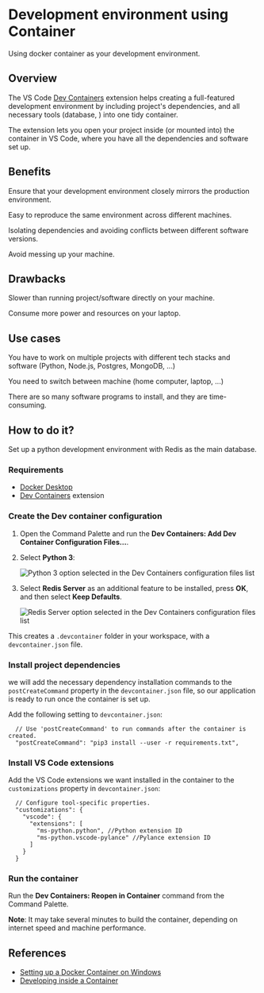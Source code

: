 # Development environment using Container

Using docker container as your development environment.

## Overview

The VS Code [Dev Containers](https://marketplace.visualstudio.com/items?itemName=ms-vscode-remote.remote-containers) extension helps creating a full-featured development environment by including project's dependencies, and all necessary tools (database, ) into one tidy container. 

The extension lets you open your project inside (or mounted into) the container in VS Code, where you have all the dependencies and software set up.


## Benefits

Ensure that your development environment closely mirrors the production environment.

Easy to reproduce the same environment across different machines.

Isolating dependencies and avoiding conflicts between different software versions.

Avoid messing up your machine.


## Drawbacks

Slower than running project/software directly on your machine.

Consume more power and resources on your laptop.


## Use cases

You have to work on multiple projects with different tech stacks and software (Python, Node.js, Postgres, MongoDB, ...)

You need to switch between machine (home computer, laptop, ...)

There are so many software programs to install, and they are time-consuming.


## How to do it?

Set up a python development environment with Redis as the main database.


### Requirements

* [Docker Desktop](https://www.docker.com/)
* [Dev Containers](https://marketplace.visualstudio.com/items?itemName=ms-vscode-remote.remote-containers) extension


### Create the Dev container configuration

1. Open the Command Palette and run the **Dev Containers: Add Dev Container Configuration Files…**.

2. Select **Python 3**:

    ![Python 3 option selected in the Dev Containers configuration files list](https://code.visualstudio.com/assets/docs/python/fastapi-tutorial/devcontainers_python3.png)

3. Select **Redis Server** as an additional feature to be installed, press **OK**, and then select **Keep Defaults**.

    ![Redis Server option selected in the Dev Containers configuration files list](https://code.visualstudio.com/assets/docs/python/fastapi-tutorial/devcontainers_redis_server_feature.png)

This creates a `.devcontainer` folder in your workspace, with a `devcontainer.json` file.


### Install project dependencies

we will add the necessary dependency installation commands to the `postCreateCommand` property in the `devcontainer.json` file, so our application is ready to run once the container is set up.

Add the following setting to `devcontainer.json`:

```jsonc
  // Use 'postCreateCommand' to run commands after the container is created.
  "postCreateCommand": "pip3 install --user -r requirements.txt",
```

### Install VS Code extensions

Add the VS Code extensions we want installed in the container to the `customizations` property in `devcontainer.json`:

```jsonc
  // Configure tool-specific properties.
  "customizations": {
    "vscode": {
      "extensions": [
        "ms-python.python", //Python extension ID
        "ms-python.vscode-pylance" //Pylance extension ID
      ]
    }
  }
```

### Run the container

Run the **Dev Containers: Reopen in Container** command from the Command Palette.

**Note**: It may take several minutes to build the container, depending on internet speed and machine performance.


## References

- [Setting up a Docker Container on Windows](https://code.visualstudio.com/docs/python/tutorial-fastapi#_setting-up-a-docker-container-on-windows)
- [Developing inside a Container](https://code.visualstudio.com/docs/devcontainers/containers)